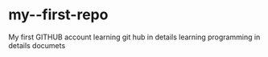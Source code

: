 # my--first-repo
My first GITHUB account
learning git hub in details
learning programming in details
documets

